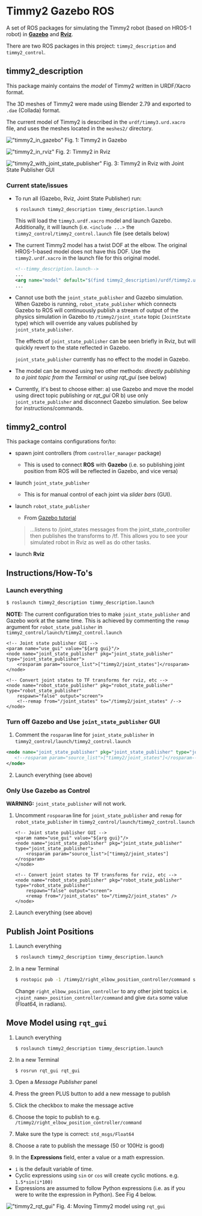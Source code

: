 # Timmy2 Gazebo ROS

A set of ROS packages for simulating the Timmy2 robot (based on HROS-1 robot) in **[Gazebo](gazebosim.org)** and **[Rviz](wiki.ros.org/rviz)**.

There are two ROS packages in this project: `timmy2_description` and `timmy2_control`.

## timmy2_description

This package mainly contains the *model* of Timmy2 written in URDF/Xacro format.

The 3D meshes of Timmy2 were made using Blender 2.79 and exported to `.dae` (Collada) format.

The current model of Timmy2 is described in the `urdf/timmy3.urd.xacro` file, and uses the meshes located in the `meshes2/` directory.

!["timmy2_in_gazebo"](images/timmy2_gazebo.png)
Fig. 1: Timmy2 in Gazebo

!["timmy2_in_rviz"](images/timmy2_rviz.png)
Fig. 2: Timmy2 in Rviz

!["timmy2_with_joint_state_publisher"](images/timmy2_joint_state_publisher.png)
Fig. 3: Timmy2 in Rviz with Joint State Publisher GUI

### Current state/issues
-  To run all (Gazebo, Rviz, Joint State Publisher) run:

   `$ roslaunch timmy2_description timmy_description.launch`

   This will load the `timmy3.urdf.xacro` model and launch Gazebo. Additionally, it will launch (i.e. `<include ...>` the `timmy2_control/timmy2_control.launch` file (see details below)

-  The current Timmy2 model has a twist DOF at the elbow. The original HROS-1-based model does not have this DOF. Use the `timmy2.urdf.xacro` in the launch file for this original model.
   ```XML
   <!--timmy_description.launch-->
   ...
   <arg name="model" default="$(find timmy2_description)/urdf/timmy2.urdf.xacro"/>
   ...
   ```
-  Cannot use both the `joint_state_publisher` and Gazebo simulation. When Gazebo is running, `robot_state_publisher` which connects Gazebo to ROS will continuously publish a stream of output of the physics simulation in Gazebo to `/timmy2/joint_state` topic (`JointState` type) which will override any values published by `joint_state_publisher`.

   The effects of `joint_state_publisher` can be seen briefly in Rviz, but will quickly revert to the state reflected in Gazebo.

   `joint_state_publisher` currently has no effect to the model in Gazebo.

-  The model can be moved using two other methods: *directly publishing to a joint topic from the Terminal* or *using rqt_gui* (see below)

-  Currently, it's best to choose either: a) use Gazebo and move the model using direct topic publishing or *rqt_gui* OR b) use only `joint_state_publisher` and disconnect Gazebo simulation. See below for instructions/commands.

## timmy2_control

This package contains configurations for/to:
-  spawn joint controllers (from `controller_manager` package)
   -  This is used to connect **ROS** with **Gazebo** (i.e. so publishing joint position from ROS will be reflected in Gazebo, and vice versa)
-  launch `joint_state_publisher`
   -  This is for manual control of each joint via *slider bars* (GUI).
-  launch `robot_state_publisher`
   -  From [Gazebo tutorial](http://gazebosim.org/tutorials/?tut=ros_control#Createa.yamlconfigfile)
   > ...listens to /joint_states messages from the joint_state_controller then publishes the transforms to /tf. This allows you to see your simulated robot in Rviz as well as do other tasks.

-  launch **Rviz**

## Instructions/How-To's

### Launch everything
```bash
$ roslaunch timmy2_description timmy_description.launch
```

**NOTE:** The current configuration tries to make `joint_state_publisher` and Gazebo work at the same time. This is achieved by commenting the `remap` argument for `robot_state_publisher` in `timmy2_control/launch/timmy2_control.launch`

```
<!-- Joint state publisher GUI -->
<param name="use_gui" value="${arg gui}"/>
<node name="joint_state_publisher" pkg="joint_state_publisher" type="joint_state_publisher">
    <rosparam param="source_list">["timmy2/joint_states"]</rosparam>
</node>

<!-- Convert joint states to TF transforms for rviz, etc -->
<node name="robot_state_publisher" pkg="robot_state_publisher" type="robot_state_publisher"
    respawn="false" output="screen">
    <!--remap from="/joint_states" to="/timmy2/joint_states" /-->
</node>
```

### Turn off Gazebo and Use `joint_state_publisher` GUI

1.  Comment the `rosparam` line for `joint_state_publisher` in `timmy2_control/launch/timmy2_control.launch`
   ```XML
   <node name="joint_state_publisher" pkg="joint_state_publisher" type="joint_state_publisher">
      <!--rosparam param="source_list">["timmy2/joint_states"]</rosparam-->
   </node>
   ```

2.  Launch everything (see above)  

### Only Use Gazebo as Control
**WARNING:** `joint_state_publisher` will not work.

1.  Uncomment `rospoaram` line for `joint_state_publisher` and `remap` for `robot_state_publisher` in `timmy2_control/launch/timmy2_control.launch`

    ```
    <!-- Joint state publisher GUI -->
    <param name="use_gui" value="${arg gui}"/>
    <node name="joint_state_publisher" pkg="joint_state_publisher" type="joint_state_publisher">
        <rosparam param="source_list">["timmy2/joint_states"]</rosparam>
    </node>

    <!-- Convert joint states to TF transforms for rviz, etc -->
    <node name="robot_state_publisher" pkg="robot_state_publisher" type="robot_state_publisher"
        respawn="false" output="screen">
        <remap from="/joint_states" to="/timmy2/joint_states" />
    </node>
    ```

2.  Launch everything (see above)


## Publish Joint Positions

1.  Launch everything
    ```bash
    $ roslaunch timmy2_description timmy_description.launch

    ```

2.  In a new Terminal
    ```bash
    $ rostopic pub -1 /timmy2/right_elbow_position_controller/command std_msgs/Float64 "data: 1.5"
    ```
    Change `right_elbow_position_controller` to any other joint topics i.e. `<joint_name>_position_controller/command` and give `data` some value (Float64, in radians).


## Move Model using `rqt_gui`

1.  Launch everything
    ```bash
    $ roslaunch timmy2_description timmy_description.launch

    ```

2.  In a new Terminal
    ```
    $ rosrun rqt_gui rqt_gui
    ```

3.  Open a *Message Publisher* panel
4.  Press the green PLUS button to add a new message to publish
5.  Click the checkbox to make the message active
6.  Choose the topic to publish to e.g. `/timmy2/right_elbow_position_controller/command`
7.  Make sure the type is correct: `std_msgs/Float64`
8.  Choose a rate to publish the message (50 or 100Hz is good)
9.  In the **Expressions** field, enter a value or a math expression.
   -  `i` is the default variable of time.
   -  Cyclic expressions using `sin` or `cos` will create cyclic motions. e.g. `1.5*sin(i*100)`
   -  Expressions are assumed to follow Python expressions (i.e. as if you were to write the expression in Python). See Fig 4 below.

!["timmy2_rqt_gui"](images/timmy2_rqt_gui.gif)
Fig. 4: Moving Timmy2 model using `rqt_gui`

